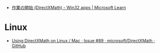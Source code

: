 - [作業の開始 (DirectXMath) - Win32 apps | Microsoft Learn](https://learn.microsoft.com/ja-jp/windows/win32/dxmath/pg-xnamath-getting-started#creating-vectors)

# Linux

- [Using DirectXMath on Linux / Mac · Issue #89 · microsoft/DirectXMath · GitHub](https://github.com/microsoft/DirectXMath/issues/89)
